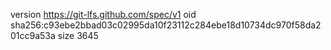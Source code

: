 version https://git-lfs.github.com/spec/v1
oid sha256:c93ebe2bbad03c02995da10f23112c284ebe18d10734dc970f58da201cc9a53a
size 3645
